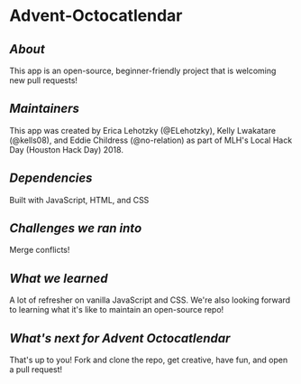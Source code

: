 # Advent-Octocatlendar #

*About*
-------
This app is an open-source, beginner-friendly project that is welcoming new pull requests!

*Maintainers*
-------------
This app was created by Erica Lehotzky (@ELehotzky), Kelly Lwakatare (@kells08), and Eddie Childress (@no-relation) as part of MLH's Local Hack Day (Houston Hack Day) 2018. 

*Dependencies*
--------------
Built with JavaScript, HTML, and CSS

*Challenges we ran into*
------------------------
Merge conflicts!


*What we learned*
-----------------
A lot of refresher on vanilla JavaScript and CSS. We're also looking forward to learning what it's like to maintain an open-source repo!

*What's next for Advent Octocatlendar*
--------------------------------------
That's up to you! Fork and clone the repo, get creative, have fun, and open a pull request!
